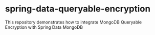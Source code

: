 # spring-data-queryable-encryption
This repository demonstrates how to integrate MongoDB Queryable Encryption with Spring Data MongoDB
